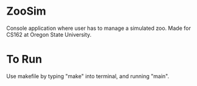 # ZooSim
Console application where user has to manage a simulated zoo. Made for CS162 at Oregon State University.

# To Run
Use makefile by typing "make" into terminal, and running "main".
